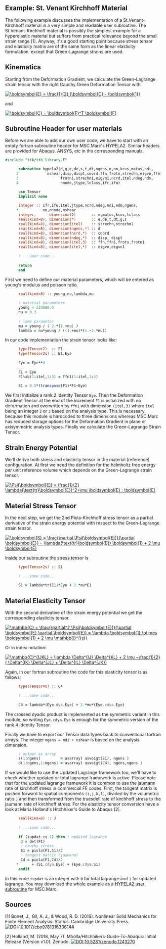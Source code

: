 ## Example: St. Venant Kirchhoff Material

The following example discusses the implementation of a St.Venant-Kirchhoff material in a very simple and readable user subroutine. The St.Venant-Kirchhoff material is possibly the simplest example for a hyperelastic material but suffers from practical relevance beyond the small strain range [1]. Anyway, it's a good starting point because stress tensor and elasticity matrix are of the same form as the linear elasticity formulation, except that Green-Lagrange strains are used.

## Kinematics
Starting from the Deformation Gradient, we calculate the Green-Lagrange strain tensor with the right Cauchy Green Deformation Tensor with

<a href="https://www.codecogs.com/eqnedit.php?latex=\boldsymbol{E}&space;=&space;\frac{1}{2}&space;(\boldsymbol{C}&space;-&space;\boldsymbol{1})" target="_blank"><img src="https://latex.codecogs.com/gif.latex?\boldsymbol{E}&space;=&space;\frac{1}{2}&space;(\boldsymbol{C}&space;-&space;\boldsymbol{1})" title="\boldsymbol{E} = \frac{1}{2} (\boldsymbol{C} - \boldsymbol{1})" /></a>

and 

<a href="https://www.codecogs.com/eqnedit.php?latex=\boldsymbol{C}&space;=&space;\boldsymbol{F}^T&space;\boldsymbol{F}" target="_blank"><img src="https://latex.codecogs.com/gif.latex?\boldsymbol{C}&space;=&space;\boldsymbol{F}^T&space;\boldsymbol{F}" title="\boldsymbol{C} = \boldsymbol{F}^T \boldsymbol{F}" /></a>

## Subroutine Header for user materials
Before we are able to add our own user code, we have to start with an empty fortran subroutine header for MSC.Marc's HYPELA2. Similar headers are provided for Abaqus, ANSYS, etc in the corresponding manuals.

```fortran
#include "ttb/ttb_library.F"

      subroutine hypela2(d,g,e,de,s,t,dt,ngens,m,nn,kcus,matus,ndi,
     2             nshear,disp,dispt,coord,ffn,frotn,strechn,eigvn,ffn1,
     3                   frotn1,strechn1,eigvn1,ncrd,itel,ndeg,ndm,
     4                   nnode,jtype,lclass,ifr,ifu)

      use Tensor
      implicit none
     
      integer :: ifr,ifu,itel,jtype,ncrd,ndeg,ndi,ndm,ngens,
     *           nn,nnode,nshear
      integer,      dimension(2)       :: m,matus,kcus,lclass
      real(kind=8), dimension(*)       :: e,de,t,dt,g,s
      real(kind=8), dimension(itel)    :: strechn,strechn1
      real(kind=8), dimension(ngens,*) :: d
      real(kind=8), dimension(ncrd,*)  :: coord
      real(kind=8), dimension(ndeg,*)  :: disp, dispt
      real(kind=8), dimension(itel,3)  :: ffn,ffn1,frotn,frotn1
      real(kind=8), dimension(itel,*)  :: eigvn,eigvn1
      
      ! ...user code...
      
      return
      end
```

First we need to define our material parameters, which will be entered as young's modulus and poisson ratio.

```fortran
      real(kind=8) :: young,nu,lambda,mu
      
      ! material parameters
      young = 210000.0
      nu = 0.3
      
      ! lame parameter
      mu = young / ( 2.*(1.+nu) )
      lambda = nu*young / ((1.+nu)*(1.-2.*nu))
```

In our code implementation the strain tensor looks like:

```fortran
      type(Tensor2)  :: F1
      type(Tensor2s) :: E1,Eye
      
      Eye = Eye**0
      
      F1 = Eye
      F1%ab(1:itel,1:3) = ffn1(1:itel,1:3)
      
      E1 = 0.5*(transpose(F1)*F1-Eye)
```

We first initialize a rank 2 Identity Tensor `Eye`. Then the Deformation Gradient Tensor at the end of the increment `F1` is initialized with no deformation and overwritten by `ffn1` with dimension `(itel,3)` where `itel` being an integer `2` or `3` based on the analysis type. This is necessary because this module is hardcoded to three dimensions whereas MSC.Marc has reduced storage options for the Deformation Gradient in plane or axisymmetric analysis types. Finally we calculate the Green-Lagrange Strain Tensor.

## Strain Energy Potential
We'll derive both stress and elasticity tensor in the material (reference) configuration. At first we need the definition for the helmholtz free energy per unit reference volume which depends on the Green-Lagrange strain tensor.

<a href="https://www.codecogs.com/eqnedit.php?latex=\Psi(\boldsymbol{E})&space;=&space;\frac{1}{2}&space;\lambda(\text{tr}\boldsymbol{E})^2&plus;\mu&space;\boldsymbol{E}&space;:&space;\boldsymbol{E}" target="_blank"><img src="https://latex.codecogs.com/gif.latex?\Psi(\boldsymbol{E})&space;=&space;\frac{1}{2}&space;\lambda(\text{tr}\boldsymbol{E})^2&plus;\mu&space;\boldsymbol{E}&space;:&space;\boldsymbol{E}" title="\Psi(\boldsymbol{E}) = \frac{1}{2} \lambda(\text{tr}\boldsymbol{E})^2+\mu \boldsymbol{E} : \boldsymbol{E}" /></a>

## Material Stress Tensor
In the next step, we get the 2nd Piola-Kirchhoff stress tensor as a partial derivative of the strain energy potential with respect to the Green-Lagrange strain tensor.

<a href="https://www.codecogs.com/eqnedit.php?latex=\boldsymbol{S}&space;=&space;\frac{\partial&space;\Psi(\boldsymbol{E})}{\partial&space;\boldsymbol{E}}&space;=&space;\lambda(\text{tr}\boldsymbol{E})&space;\boldsymbol{1}&space;&plus;&space;2&space;\mu&space;\boldsymbol{E}" target="_blank"><img src="https://latex.codecogs.com/gif.latex?\boldsymbol{S}&space;=&space;\frac{\partial&space;\Psi(\boldsymbol{E})}{\partial&space;\boldsymbol{E}}&space;=&space;\lambda(\text{tr}\boldsymbol{E})&space;\boldsymbol{1}&space;&plus;&space;2&space;\mu&space;\boldsymbol{E}" title="\boldsymbol{S} = \frac{\partial \Psi(\boldsymbol{E})}{\partial \boldsymbol{E}} = \lambda(\text{tr}\boldsymbol{E}) \boldsymbol{1} + 2 \mu \boldsymbol{E}" /></a>

Inside our subroutine the stress tensor is

```fortran
      type(Tensor2s) :: S1
      	  
      ! ...some code...
      
      S1 = lambda*tr(E1)*Eye + 2.*mu*E1
```

## Material Elasticity Tensor
With the second derivative of the strain energy potential we get the corresponding elasticity tensor.

<a href="https://www.codecogs.com/eqnedit.php?latex=\mathbb{C}&space;=&space;\frac{\partial^2&space;\Psi(\boldsymbol{E})}{\partial&space;\boldsymbol{E}&space;\partial&space;\boldsymbol{E}}&space;=&space;\lambda&space;\boldsymbol{1}&space;\otimes&space;\boldsymbol{1}&space;&plus;&space;2&space;\mu&space;\mathbb{I}^{(s)}" target="_blank"><img src="https://latex.codecogs.com/gif.latex?\mathbb{C}&space;=&space;\frac{\partial^2&space;\Psi(\boldsymbol{E})}{\partial&space;\boldsymbol{E}&space;\partial&space;\boldsymbol{E}}&space;=&space;\lambda&space;\boldsymbol{1}&space;\otimes&space;\boldsymbol{1}&space;&plus;&space;2&space;\mu&space;\mathbb{I}^{(s)}" title="\mathbb{C} = \frac{\partial^2 \Psi(\boldsymbol{E})}{\partial \boldsymbol{E} \partial \boldsymbol{E}} = \lambda \boldsymbol{1} \otimes \boldsymbol{1} + 2 \mu \mathbb{I}^{(s)}" /></a>

Or in index notation:

<a href="https://www.codecogs.com/eqnedit.php?latex=\mathbb{C}^{IJKL}&space;=&space;\lambda&space;\Delta^{IJ}&space;\Delta^{KL}&space;&plus;&space;2&space;\mu&space;~\frac{1}{2}&space;(&space;\Delta^{IK}&space;\Delta^{JL}&space;&plus;&space;\Delta^{IL}&space;\Delta^{JK})" target="_blank"><img src="https://latex.codecogs.com/gif.latex?\mathbb{C}^{IJKL}&space;=&space;\lambda&space;\Delta^{IJ}&space;\Delta^{KL}&space;&plus;&space;2&space;\mu&space;~\frac{1}{2}&space;(&space;\Delta^{IK}&space;\Delta^{JL}&space;&plus;&space;\Delta^{IL}&space;\Delta^{JK})" title="\mathbb{C}^{IJKL} = \lambda \Delta^{IJ} \Delta^{KL} + 2 \mu ~\frac{1}{2} ( \Delta^{IK} \Delta^{JL} + \Delta^{IL} \Delta^{JK})" /></a>

Again, in our fortran subroutine the code for this elasticity tensor is as follows:

```fortran
      type(Tensor4s) :: C4
      
      ! ...some code...
      
      C4 = lambda*(Eye.dya.Eye) + 2.*mu*(Eye.cdya.Eye)
```

The crossed dyadic product is implemented as the symmetric variant in this module, so writing `Eye.cdya.Eye` is enough for the symmetric version of the rank 4 Identity Tensor.

Finally we have to export our Tensor data types back to conventional fortran arrays. The integer `ngens = ndi + nshear` is based on the analysis dimension. 

```fortran
      ! output as array
      s(1:ngens)         = asarray( asvoigt(S1), ngens )
      d(1:ngens,1:ngens) = asarray( asvoigt(C4), ngens,ngens )
```

If we would like to use the Updated Lagrange framework too, we'll have to check whether updated or total lagrange framework is active. Please note that for the updated lagrange framework it is common to use the jaumann rate of kirchhoff stress in commercial FE codes. First, the tangent matrix is pushed forward to spatial components `(i,j,k,l)`, divided by the volumetric ratio `J` and then transformed from the truesdell rate of kirchhoff stress to the jaumann rate of kirchhoff stress. For the elasticity tensor conversion have a look at Maria Holland's Hitchhiker's Guide to Abaqus [2].

```fortran
      real(kind=8) :: J
      
      ! ...some code...
      
      if (iupdat.eq.1) then ! updated lagrange
       J = det(F1)
       ! cauchy stress
       S1 = piola(F1,S1)/J
       ! tangent matrix (jaumann)
       C4 = piola(F1,C4)/J
     *      + (S1.cdya.Eye) + (Eye.cdya.S1)
      endif
```

In this code `iupdat` is an integer with `0` for total lagrange and `1` for updated lagrange. You may download the whole example as a [HYPELA2 user subroutine](examples/hypela2_stvenantkirchhoff.F) for MSC.Marc.

## Sources
[1] Bonet, J., Gil, A. J., & Wood, R. D. (2016). Nonlinear Solid Mechanics for Finite Element Analysis: Statics. Cambridge University Press. [![DOI:10.1017/cbo9781316336144](https://zenodo.org/badge/DOI/10.1017/cbo9781316336144.svg)](https://doi.org/10.1017/cbo9781316336144)

[2] Holland, M. (2018, May 7). Mholla/Hitchhikers-Guide-To-Abaqus: Initial Release (Version v1.0). Zenodo. [![DOI:10.5281/zenodo.1243270](https://zenodo.org/badge/DOI/10.5281/zenodo.1243270.svg)](https://doi.org/10.5281/zenodo.1243270)
